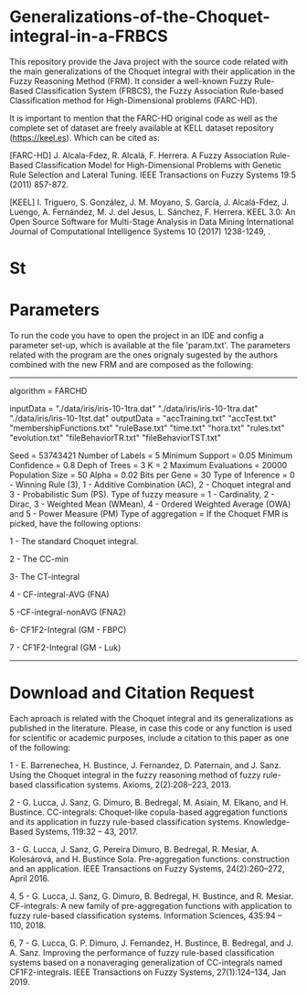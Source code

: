 # Generalizations-of-the-Choquet-integral-in-a-FRBCS

This repository provide the Java project with the source code related with the main generalizations of the Choquet integral with their application in the Fuzzy Reasoning Method (FRM). It consider a well-known Fuzzy Rule-Based Classification System (FRBCS), the Fuzzy Association Rule-based Classification method for High-Dimensional problems (FARC-HD). 

It is important to mention that the FARC-HD original code as well as the complete set of dataset are freely available at KELL dataset repository (https://keel.es). Which can be cited as:

[FARC-HD] J. Alcala-Fdez, R. Alcalá, F. Herrera. A Fuzzy Association Rule-Based Classification Model for High-Dimensional Problems with Genetic Rule Selection and Lateral Tuning. IEEE Transactions on Fuzzy Systems 19:5 (2011) 857-872.

[KEEL] I. Triguero, S. González, J. M. Moyano, S. García, J. Alcalá-Fdez, J. Luengo, A. Fernández, M. J. del Jesus, L. Sánchez, F. Herrera. KEEL 3.0: An Open Source Software for Multi-Stage Analysis in Data Mining International Journal of Computational Intelligence Systems 10 (2017) 1238-1249, . 

# St


# Parameters
To run the code you have to open the project in an IDE and config a parameter set-up, which is available at the file 'param.txt'. The parameters related with the program are the ones orignaly sugested by the authors combined with the new FRM and are composed as the following:

----
algorithm = FARCHD

inputData = "./data/iris/iris-10-1tra.dat" "./data/iris/iris-10-1tra.dat" "./data/iris/iris-10-1tst.dat"
outputData = "accTraining.txt" "accTest.txt" "membershipFunctions.txt"  "ruleBase.txt"  "time.txt"  "hora.txt"  "rules.txt"  "evolution.txt"  "fileBehaviorTR.txt"  "fileBehaviorTST.txt"

Seed = 53743421
Number of Labels = 5
Minimum Support = 0.05
Minimum Confidence = 0.8
Deph of Trees = 3
K = 2
Maximum Evaluations = 20000
Population Size = 50
Alpha = 0.02
Bits per Gene = 30
Type of Inference = 0 - Winning Rule (3), 1 - Additive Combination (AC), 2 - Choquet integral and 3 - Probabilistic Sum (PS).
Type of fuzzy measure = 1 - Cardinality, 2 - Dirac, 3 - Weighted Mean (WMean), 4 - Ordered Weighted Average (OWA) and 5 - Power Measure (PM)
Type of aggregation =  If the Choquet FMR is picked, have the following options:

1 - The standard Choquet integral.

2 - The CC-min

3- The CT-integral

4 - CF-integral-AVG (FNA)

5 -CF-integral-nonAVG (FNA2)

6- CF1F2-Integral (GM - FBPC)

7 - CF1F2-Integral (GM - Luk)


---
# Download and Citation Request
Each aproach is related with the Choquet integral and its generalizations as published in the literature. Please, in case this code or any function is used for scientific or academic purposes, include a citation to this paper as one of the following:

1 - E. Barrenechea, H. Bustince, J. Fernandez, D. Paternain, and J. Sanz. Using the Choquet integral in the fuzzy reasoning method of fuzzy rule-based classification systems. Axioms, 2(2):208–223, 2013.

2 - G. Lucca, J. Sanz, G. Dimuro, B. Bedregal, M. Asiain, M. Elkano, and H. Bustince. CC-integrals: Choquet-like copula-based aggregation functions and its application in fuzzy rule-based classification systems. Knowledge-Based Systems, 119:32 – 43, 2017.

3 - G. Lucca, J. Sanz, G. Pereira Dimuro, B. Bedregal, R. Mesiar, A. Kolesárová, and H. Bustince Sola. Pre-aggregation functions: construction and an application. IEEE Transactions on Fuzzy Systems, 24(2):260–272, April 2016.

4, 5 - G. Lucca, J. Sanz, G. Dimuro, B. Bedregal, H. Bustince, and R. Mesiar. CF-integrals: A new family of pre-aggregation functions with application to fuzzy rule-based
classification systems. Information Sciences, 435:94 – 110, 2018.

6, 7 - G. Lucca, G. P. Dimuro, J. Fernandez, H. Bustince, B. Bedregal, and J. A. Sanz. Improving the performance of fuzzy rule-based classification systems based on a nonaveraging generalization of CC-integrals named CF1F2-integrals. IEEE Transactions on Fuzzy Systems, 27(1):124–134, Jan 2019.
